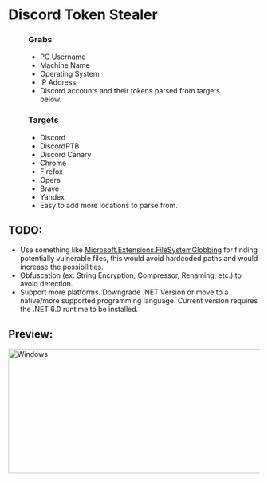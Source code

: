<h1>Discord Token Stealer</h1>

<figure>
    <figcaption><h3>Grabs</h3></figcaption>
    <ul>
      <li>PC Username</li>
      <li>Machine Name</li>
      <li>Operating System</li>
      <li>IP Address</li>
      <li>Discord accounts and their tokens parsed from targets below.</li>
    </ul>
    <figcaption><h3>Targets</h3></figcaption>
    <ul>
      <li>Discord</li>
      <li>DiscordPTB</li>
      <li>Discord Canary</li>
      <li>Chrome</li>
      <li>Firefox</li>
      <li>Opera</li>
      <li>Brave</li>
      <li>Yandex</li>
      <li>Easy to add more locations to parse from.</li>
    </ul>
</figure>

<h2>TODO:</h2>
<ul>
    <li>Use something like <a href="https://docs.microsoft.com/en-us/dotnet/api/microsoft.extensions.filesystemglobbing">Microsoft.Extensions.FileSystemGlobbing</a> for finding potentially vulnerable files, this would avoid hardcoded paths and would increase the possibilities.</li>
    <li>Obfuscation (ex: String Encryption, Compressor, Renaming, etc.) to avoid detection.</li>
    <li>
        Support more platforms. 
        Downgrade .NET Version or move to a native/more supported programming language. 
        Current version requires the .NET 6.0 runtime to be installed.
    </li>
</ul>

<h2>Preview:</h2>
<p align="left">
  <img src="https://i.imgur.com/QA20fHd.png" height=250 width=600 title="Windows">
</p>
